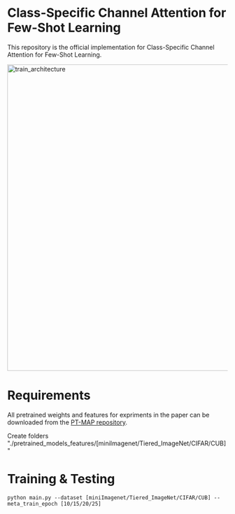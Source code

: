 # Class-Specific Channel Attention for Few-Shot Learning
This repository is the official implementation for Class-Specific Channel Attention for Few-Shot Learning.


<img width="700" alt="train_architecture" src="https://user-images.githubusercontent.com/78190023/187135637-4754a7d9-746d-468d-b1e5-faeb17437811.png">



# Requirements

All pretrained weights and features for expriments in the paper can be downloaded from the [PT-MAP repository](https://github.com/yhu01/PT-MAP#requirements).

Create folders "./pretrained_models_features/[miniImagenet/Tiered_ImageNet/CIFAR/CUB]"

# Training & Testing
```
python main.py --dataset [miniImagenet/Tiered_ImageNet/CIFAR/CUB] --meta_train_epoch [10/15/20/25]
```
